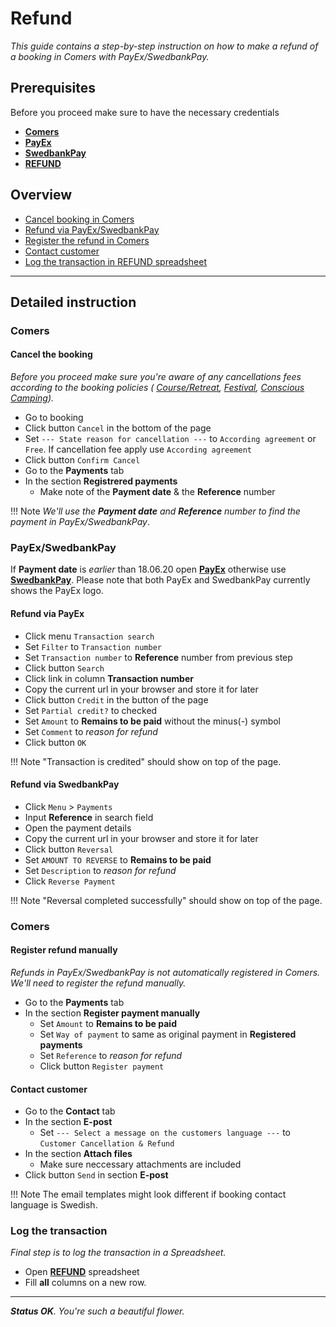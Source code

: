 <!-- todo: add link to policies -->

# Refund

_This guide contains a step-by-step instruction on how to make
a refund of a booking in Comers with PayEx/SwedbankPay._

## Prerequisites

Before you proceed make sure to have the necessary credentials

* [**Comers**](https://adminang.comers.se)
* [**PayEx**](https://secure.payex.com/Admin/Logon.aspx)
* [**SwedbankPay**](https://admin.payex.com/psp/login)
* [**REFUND**](https://docs.google.com/spreadsheets/d/11JW8NCPnV5h49dYcMxpH6dfmC2V1dVvGJWCkPWrYnb4/edit#gid=0)

## Overview

* [Cancel booking in Comers](#cancel-the-booking)
* [Refund via PayEx/SwedbankPay](#payexswedbankpay)
* [Register the refund in Comers](#register-refund-manually)
* [Contact customer](#contact-customer)
* [Log the transaction in REFUND spreadsheet](#log-the-transaction)

---

## Detailed instruction

### Comers

#### Cancel the booking

_Before you proceed make sure you're aware of any cancellations fees
according to the booking policies (
[Course/Retreat](https://www.angsbacka.com/about-angsbacka/course-retreat-booking-policy/),
[Festival](https://www.angsbacka.com/about-angsbacka/festival-ticket-policy/),
[Conscious Camping](https://www.angsbacka.com/about-angsbacka/conscious-camping-booking-policy/))._

* Go to booking
* Click button `Cancel` in the bottom of the page
* Set `--- State reason for cancellation ---` to `According agreement` or `Free`. If cancellation fee apply use `According agreement`
* Click button `Confirm Cancel`
* Go to the **Payments** tab
* In the section **Registrered payments**
    * Make note of the **Payment date** & the **Reference** number

!!! Note
    _We'll use the **Payment date** and **Reference** number to find the payment in PayEx/SwedbankPay_.

### PayEx/SwedbankPay

If **Payment date** is *earlier* than 18.06.20 open [**PayEx**](https://secure.payex.com/Admin/Logon.aspx) otherwise use [**SwedbankPay**](https://admin.payex.com/psp/login). Please note that both PayEx and SwedbankPay currently shows the PayEx logo.

#### Refund via PayEx

* Click menu `Transaction search`
* Set `Filter` to `Transaction number`
* Set `Transaction number` to **Reference** number from previous step
* Click button `Search`
* Click link in column **Transaction number**
* Copy the current url in your browser and store it for later
* Click button `Credit` in the button of the page
* Set `Partial credit?` to checked
* Set `Amount` to **Remains to be paid** without the minus(-) symbol
* Set `Comment` to _reason for refund_
* Click button `OK`

!!! Note
    "Transaction is credited" should show on top of the page.

#### Refund via SwedbankPay

* Click `Menu` > `Payments`
* Input **Reference** in search field
* Open the payment details
* Copy the current url in your browser and store it for later
* Click button `Reversal`
* Set `AMOUNT TO REVERSE` to **Remains to be paid**
* Set `Description` to _reason for refund_
* Click `Reverse Payment`

!!! Note
    "Reversal completed successfully" should show on top of the page.

### Comers

#### Register refund manually

_Refunds in PayEx/SwedbankPay is not automatically registered in Comers. We'll need to register the refund manually._

* Go to the **Payments** tab
* In the section **Register payment manually**
    * Set `Amount` to **Remains to be paid**
    * Set `Way of payment` to same as original payment in **Registered payments**
    * Set `Reference` to _reason for refund_
    * Click button `Register payment`

#### Contact customer

* Go to the **Contact** tab
* In the section **E-post**
    * Set `--- Select a message on the customers language ---` to `Customer Cancellation & Refund`
* In the section **Attach files**
    * Make sure neccessary attachments are included
* Click button `Send` in section **E-post**

!!! Note
    The email templates might look different if booking contact language is Swedish.

### Log the transaction

_Final step is to log the transaction in a Spreadsheet._

* Open [**REFUND**](https://docs.google.com/spreadsheets/d/11JW8NCPnV5h49dYcMxpH6dfmC2V1dVvGJWCkPWrYnb4/edit#gid=0) spreadsheet
* Fill **all** columns on a new row.

---

_**Status OK**. You're such a beautiful flower._
